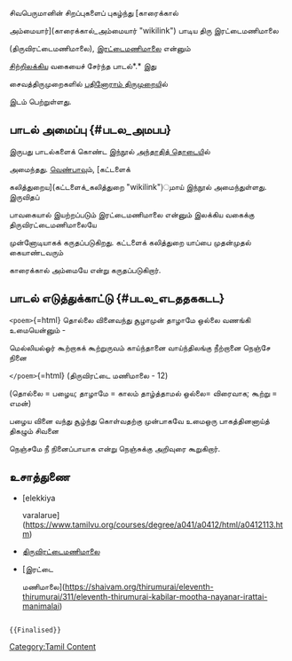 சிவபெருமானின் சிறப்புகளைப் புகழ்ந்து [காரைக்கால்
அம்மையார்](காரைக்கால்_அம்மையார் "wikilink") பாடிய திரு இரட்டைமணிமாலை
(திருவிரட்டைமணிமாலை), [இரட்டைமணிமாலை](இரட்டைமணிமாலை "wikilink") என்னும்
[சிற்றிலக்கிய](சிற்றிலக்கியங்கள் "wikilink") வகையைச் சேர்ந்த பாடல்*.* இது
சைவத்திருமுறைகளில் [பதினோராம் திருமுறைய](பதினோராம்_திருமுறை "wikilink")ில்
இடம் பெற்றுள்ளது.

## பாடல் அமைப்பு {#படல_அமபப}

இருபது பாடல்களைக் கொண்ட இந்நூல் [அந்தாதித் தொடைய](அந்தாதித்_தொடை "wikilink")ில்
அமைந்தது. [வெண்பாவ](வெண்பா "wikilink")ும், [கட்டளைக்
கலித்துறைய](கட்டளைக்_கலித்துறை "wikilink")ுமாய் இந்நூல் அமைந்துள்ளது. இருவிதப்
பாவகையால் இயற்றப்படும் இரட்டைமணிமாலை என்னும் இலக்கிய வகைக்கு திருவிரட்டைமணிமாலையே
முன்னோடியாகக் கருதப்படுகிறது. கட்டளைக் கலித்துறை யாப்பை முதன்முதல் கையாண்டவரும்
காரைக்கால் அம்மையே என்று கருதப்படுகிறார்.

## பாடல் எடுத்துக்காட்டு {#படல_எடததககடட}

`<poem>`{=html} தொல்லை வினைவந்து சூழாமுன் தாழாமே ஒல்லை வணங்கி உமையென்னும் -
மெல்லியல்ஓர் கூற்றாகக் கூற்றுருவம் காய்ந்தானை வாய்ந்திலங்கு நீற்றானை நெஞ்சே நினை
`</poem>`{=html} (திருவிரட்டை மணிமாலை - 12)

(தொல்லை = பழைய; தாழாமே = காலம் தாழ்த்தாமல் ஒல்லை= விரைவாக; கூற்று = எமன்)

பழைய வினை வந்து சூழ்ந்து கொள்வதற்கு முன்பாகவே உமைஒரு பாகத்தினனாய்த் திகழும் சிவனை
நெஞ்சமே நீ நினைப்பாயாக என்று நெஞ்சுக்கு அறிவுரை கூறுகிறார்.

## உசாத்துணை

-   [elekkiya
    varalarue](https://www.tamilvu.org/courses/degree/a041/a0412/html/a0412113.htm)
-   [திருவிரட்டைமணிமாலை](http://www.tamilsurangam.in/literatures/panniru_thirumurai/thirumurai_11/thiru_irattaimani_maalai.html#.V8xX8Pl97IU)
-   [இரட்டை
    மணிமாலை](https://shaivam.org/thirumurai/eleventh-thirumurai/311/eleventh-thirumurai-kabilar-mootha-nayanar-irattai-manimalai)

```{=mediawiki}
{{Finalised}}
```
[Category:Tamil Content](Category:Tamil_Content "wikilink")
